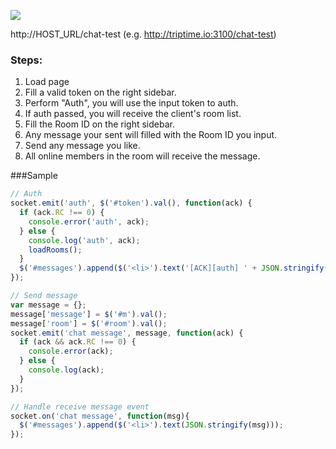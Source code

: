 ![](https://github.com/FUNTEKco/imkit-chatserver-v2/blob/develop/screenshots/chat_test.png)

http://HOST_URL/chat-test
(e.g. http://triptime.io:3100/chat-test)

### Steps:
 1. Load page
 1. Fill a valid token on the right sidebar.
 1. Perform "Auth", you will use the input token to auth.
 1. If auth passed, you will receive the client's room list.
 1. Fill the Room ID on the right sidebar.
 1. Any message your sent will filled with the Room ID you input.
 1. Send any message you like.
 1. All online members in the room will receive the message.

###Sample
```javascript
// Auth
socket.emit('auth', $('#token').val(), function(ack) {
  if (ack.RC !== 0) {
    console.error('auth', ack);
  } else {
    console.log('auth', ack);
    loadRooms();
  }
  $('#messages').append($('<li>').text('[ACK][auth] ' + JSON.stringify(ack.result)));
});

// Send message
var message = {};
message['message'] = $('#m').val();
message['room'] = $('#room').val();
socket.emit('chat message', message, function(ack) {
  if (ack && ack.RC !== 0) {
    console.error(ack);
  } else {
    console.log(ack);
  }
});

// Handle receive message event
socket.on('chat message', function(msg){
  $('#messages').append($('<li>').text(JSON.stringify(msg)));
});
```